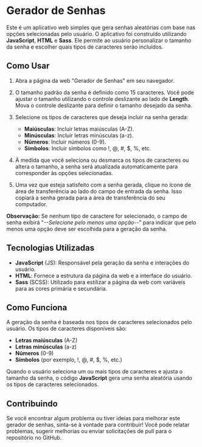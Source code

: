 # Gerador de Senhas

Este é um aplicativo web simples que gera senhas aleatórias com base nas opções selecionadas pelo usuário. O aplicativo foi construído utilizando **JavaScript**, **HTML** e **Sass**. Ele permite ao usuário personalizar o tamanho da senha e escolher quais tipos de caracteres serão incluídos.

## Como Usar

1. Abra a página da web "Gerador de Senhas" em seu navegador.

2. O tamanho padrão da senha é definido como 15 caracteres. Você pode ajustar o tamanho utilizando o controle deslizante ao lado de **Length**. Mova o controle deslizante para definir o tamanho desejado da senha.

3. Selecione os tipos de caracteres que deseja incluir na senha gerada:

   - **Maiúsculas**: Incluir letras maiúsculas (A-Z).
   - **Minúsculas**: Incluir letras minúsculas (a-z).
   - **Números**: Incluir números (0-9).
   - **Símbolos**: Incluir símbolos como !, @, #, $, %, etc.

4. À medida que você seleciona ou desmarca os tipos de caracteres ou altera o tamanho, a senha será atualizada automaticamente para corresponder às opções selecionadas.

5. Uma vez que esteja satisfeito com a senha gerada, clique no ícone de área de transferência ao lado do campo de entrada da senha. Isso copiará a senha gerada para a área de transferência do seu computador.

**Observação:** Se nenhum tipo de caractere for selecionado, o campo de senha exibirá "_--Selecione pelo menos uma opção--_" para indicar que pelo menos uma opção deve ser escolhida para a geração da senha.

## Tecnologias Utilizadas

- **JavaScript** (JS): Responsável pela geração da senha e interações do usuário.
- **HTML**: Fornece a estrutura da página da web e a interface do usuário.
- **Sass** (SCSS): Utilizado para estilizar a página da web com variáveis para as cores primária e secundária.

## Como Funciona

A geração da senha é baseada nos tipos de caracteres selecionados pelo usuário. Os tipos de caracteres disponíveis são:

- **Letras maiúsculas** (A-Z)
- **Letras minúsculas** (a-z)
- **Números** (0-9)
- **Símbolos** (por exemplo, !, @, #, $, %, etc.)

Quando o usuário seleciona um ou mais tipos de caracteres e ajusta o tamanho da senha, o código **JavaScript** gera uma senha aleatória usando os tipos de caracteres selecionados.

## Contribuindo

Se você encontrar algum problema ou tiver ideias para melhorar este gerador de senhas, sinta-se à vontade para contribuir! Você pode relatar problemas, sugerir melhorias ou enviar solicitações de pull para o repositório no GitHub.
